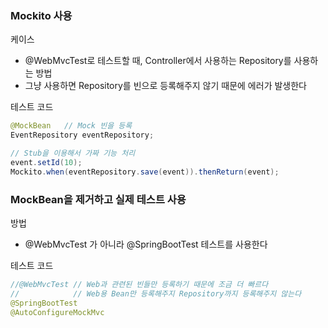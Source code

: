 ### Mockito 사용
케이스
- @WebMvcTest로 테스트할 때, Controller에서 사용하는 Repository를 사용하는 방법
- 그냥 사용하면 Repository를 빈으로 등록해주지 않기 때문에 에러가 발생한다

테스트 코드
~~~java
@MockBean   // Mock 빈을 등록
EventRepository eventRepository;

// Stub을 이용해서 가짜 기능 처리
event.setId(10);
Mockito.when(eventRepository.save(event)).thenReturn(event);
~~~

### MockBean을 제거하고 실제 테스트 사용
방법
- @WebMvcTest 가 아니라 @SpringBootTest 테스트를 사용한다

테스트 코드
~~~java
//@WebMvcTest // Web과 관련된 빈들만 등록하기 때문에 조금 더 빠르다
//            // Web용 Bean만 등록해주지 Repository까지 등록해주지 않는다
@SpringBootTest
@AutoConfigureMockMvc
~~~